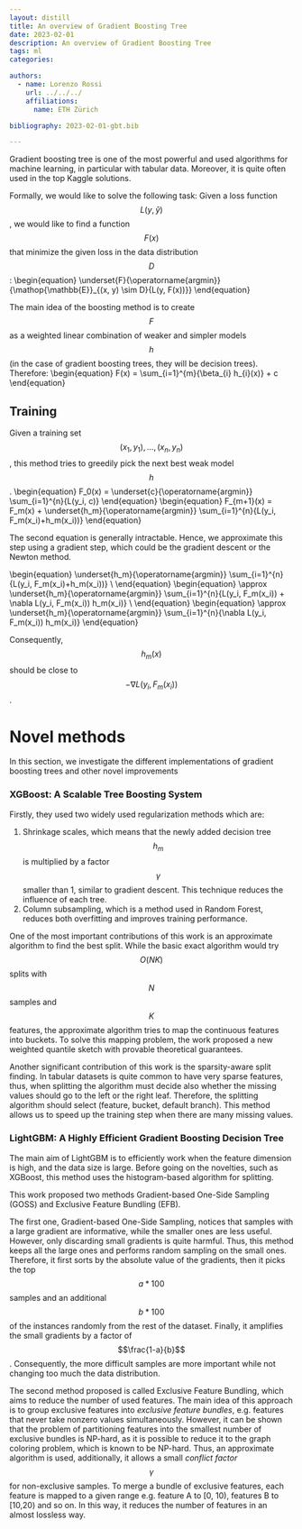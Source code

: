 ```yaml
---
layout: distill
title: An overview of Gradient Boosting Tree
date: 2023-02-01
description: An overview of Gradient Boosting Tree
tags: ml
categories:

authors:
  - name: Lorenzo Rossi
    url: ../../../
    affiliations:
      name: ETH Zürich

bibliography: 2023-02-01-gbt.bib

---
```

Gradient boosting tree is one of the most powerful and used algorithms for machine learning, in particular with tabular data.
Moreover, it is quite often used in the top Kaggle solutions.

Formally, we would like to solve the following task:
Given a loss function $$ L(y, \hat{y}) $$, we would like to find a function $$F(x)$$ that minimize the given loss in the data distribution $$D$$:
\begin{equation}
\underset{F}{\operatorname{argmin}} {\mathop{\mathbb{E}}_{(x, y) \sim D}{L(y, F(x))}}
\end{equation}

The main idea of the boosting method is to create $$F$$ as a weighted linear combination of weaker and simpler models $$h$$ (in the case of gradient boosting trees, they will be decision trees). Therefore:
\begin{equation}
F(x) = \sum_{i=1}^{m}{\beta_{i} h_{i}(x)} + c
\end{equation}

## Training 
Given a training set $${(x_1, y_1), ..., (x_n, y_n)}$$, this method tries to greedily pick the next best weak model $$h$$.
\begin{equation}
F_0(x) = \underset{c}{\operatorname{argmin}} \sum_{i=1}^{n}{L(y_i, c)}
\end{equation}
\begin{equation}
F_{m+1}(x) = F_m(x) + \underset{h_m}{\operatorname{argmin}} \sum_{i=1}^{n}{L(y_i, F_m(x_i)+h_m(x_i))}
\end{equation}

The second equation is generally intractable. Hence, we approximate this step using a gradient step, which could be the gradient descent or the Newton method.

\begin{equation}
\underset{h_m}{\operatorname{argmin}} \sum_{i=1}^{n}{L(y_i, F_m(x_i)+h_m(x_i))} \\
\end{equation}
\begin{equation}
\approx \underset{h_m}{\operatorname{argmin}} \sum_{i=1}^{n}{L(y_i, F_m(x_i)) + \nabla L(y_i, F_m(x_i)) h_m(x_i)} \\
\end{equation}
\begin{equation}
\approx \underset{h_m}{\operatorname{argmin}} \sum_{i=1}^{n}{\nabla L(y_i, F_m(x_i)) h_m(x_i)}
\end{equation}

Consequently, $$h_m(x)$$ should be close to $$-\nabla L(y_i, F_m(x_i))$$.

# Novel methods
In this section, we investigate the different implementations of gradient boosting trees and other novel improvements
### XGBoost: A Scalable Tree Boosting System <d-cite key="chen2016xgboost"></d-cite> 

Firstly, they used two widely used regularization methods which are:

1. Shrinkage scales, which means that the newly added decision tree $$h_m$$ is multiplied by a factor $$\gamma$$ smaller than 1, similar to gradient descent. This technique reduces the influence of each tree.
2. Column subsampling, which is a method used in Random Forest, reduces both overfitting and improves training performance.

One of the most important contributions of this work is an approximate algorithm to find the best split. While the basic exact algorithm would try $$O(NK)$$ splits with $$N$$ samples and $$K$$ features, the approximate algorithm tries to map the continuous features into buckets. To solve this mapping problem, the work proposed a new weighted quantile sketch with provable theoretical guarantees.

Another significant contribution of this work is the sparsity-aware split finding. In tabular datasets is quite common to have very sparse features, thus, when splitting the algorithm must decide also whether the missing values should go to the left or the right leaf. Therefore, the splitting algorithm should select (feature, bucket, default branch). This method allows us to speed up the training step when there are many missing values.

### LightGBM: A Highly Efficient Gradient Boosting Decision Tree <d-cite key="ke2017lightgbm"></d-cite> 
The main aim of LightGBM is to efficiently work when the feature dimension is high, and the data size is large.
Before going on the novelties, such as XGBoost, this method uses the histogram-based algorithm for splitting.

This work proposed two methods Gradient-based One-Side Sampling (GOSS) and Exclusive Feature Bundling (EFB).

The first one, Gradient-based One-Side Sampling, notices that samples with a large gradient are informative, while the smaller ones are less useful. However, only discarding small gradients is quite harmful. Thus, this method keeps all the large ones and performs random sampling on the small ones. Therefore, it first sorts by the absolute value of the gradients, then it picks the top $$a*100%$$ samples and an additional $$b*100%$$ of the instances randomly from the rest of the dataset. Finally, it amplifies the small gradients by a factor of $$\frac{1-a}{b}$$. Consequently, the more difficult samples are more important while not changing too much the data distribution.

The second method proposed is called Exclusive Feature Bundling, which aims to reduce the number of used features. The main idea of this approach is to group exclusive features into _exclusive feature bundles_, e.g. features that never take nonzero values simultaneously. However, it can be shown that the problem of partitioning features into the smallest number of exclusive bundles is NP-hard, as it is possible to reduce it to the graph coloring problem, which is known to be NP-hard. Thus, an approximate algorithm is used, additionally, it allows a small _conflict factor_ $$\gamma$$ for non-exclusive samples.
To merge a bundle of exclusive features, each feature is mapped to a given range e.g. feature A to [0, 10), features B to [10,20) and so on. In this way, it reduces the number of features in an almost lossless way.
